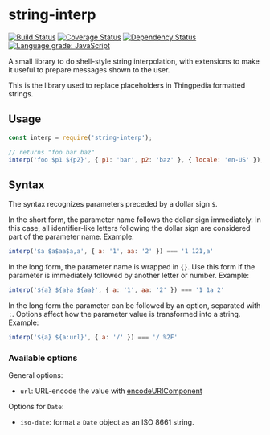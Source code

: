 # string-interp

[![Build Status](https://travis-ci.com/stanford-oval/string-interp.svg?branch=master)](https://travis-ci.org/stanford-oval/string-interp) [![Coverage Status](https://coveralls.io/repos/github/stanford-oval/string-interp/badge.svg?branch=master)](https://coveralls.io/github/stanford-oval/string-interp?branch=master) [![Dependency Status](https://david-dm.org/stanford-oval/string-interp/status.svg)](https://david-dm.org/stanford-oval/string-interp) [![Language grade: JavaScript](https://img.shields.io/lgtm/grade/javascript/g/stanford-oval/string-interp.svg?logo=lgtm&logoWidth=18)](https://lgtm.com/projects/g/stanford-oval/string-interp/context:javascript)

A small library to do shell-style string interpolation, with extensions to make it
useful to prepare messages shown to the user.

This is the library used to replace placeholders in Thingpedia formatted strings.

## Usage

```javascript
const interp = require('string-interp');

// returns "foo bar baz"
interp('foo $p1 ${p2}', { p1: 'bar', p2: 'baz' }, { locale: 'en-US' });
```

## Syntax

The syntax recognizes parameters preceded by a dollar sign `$`.

In the short form, the parameter name follows the dollar sign immediately. In this case, all identifier-like letters following the dollar sign are considered part of the parameter name. Example:

```javascript
interp('$a $a$aa$a,a', { a: '1', aa: '2' }) === '1 121,a'
```

In the long form, the parameter name is wrapped in `{}`. Use this form if the parameter is immediately
followed by another letter or number. Example:

```javascript
interp('${a} ${a}a ${aa}', { a: '1', aa: '2' }) === '1 1a 2'
```

In the long form the parameter can be followed by an option, separated with `:`. Options affect how
the parameter value is transformed into a string. Example:

```javascript
interp('${a} ${a:url}', { a: '/' }) === '/ %2F'
```

### Available options

General options:
- `url`: URL-encode the value with [encodeURIComponent](https://developer.mozilla.org/en-US/docs/Web/JavaScript/Reference/Global_Objects/encodeURIComponent)

Options for `Date`:
- `iso-date`: format a `Date` object as an ISO 8661 string.
